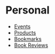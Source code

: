 # Personal

- [Events](./events.md)
- [Products](./products.md)
- [Bookmarks](./bookmarks.md)
- [Book Reviews](./book-reviews/book-reviews.md)
